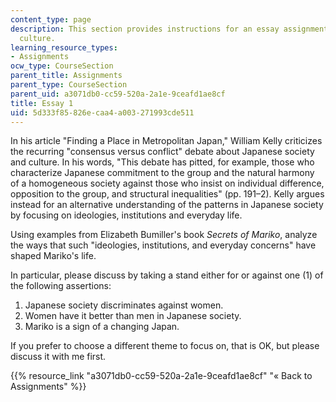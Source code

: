 ```yaml
---
content_type: page
description: This section provides instructions for an essay assignment on Japanese
  culture.
learning_resource_types:
- Assignments
ocw_type: CourseSection
parent_title: Assignments
parent_type: CourseSection
parent_uid: a3071db0-cc59-520a-2a1e-9ceafd1ae8cf
title: Essay 1
uid: 5d333f85-826e-caa4-a003-271993cde511
---
```


In his article "Finding a Place in Metropolitan Japan," William Kelly criticizes the recurring "consensus versus conflict" debate about Japanese society and culture. In his words, "This debate has pitted, for example, those who characterize Japanese commitment to the group and the natural harmony of a homogeneous society against those who insist on individual difference, opposition to the group, and structural inequalities" (pp. 191–2). Kelly argues instead for an alternative understanding of the patterns in Japanese society by focusing on ideologies, institutions and everyday life.

Using examples from Elizabeth Bumiller's book _Secrets of Mariko_, analyze the ways that such "ideologies, institutions, and everyday concerns" have shaped Mariko's life.

In particular, please discuss by taking a stand either for or against one (1) of the following assertions:

1.  Japanese society discriminates against women.
2.  Women have it better than men in Japanese society.
3.  Mariko is a sign of a changing Japan.

If you prefer to choose a different theme to focus on, that is OK, but please discuss it with me first.

{{% resource_link "a3071db0-cc59-520a-2a1e-9ceafd1ae8cf" "« Back to Assignments" %}}